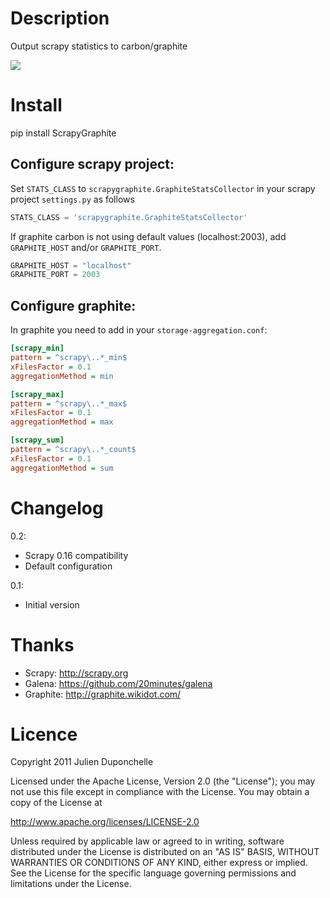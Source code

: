 Description
===========
Output scrapy statistics to carbon/graphite

<img src="http://github.com/noplay/scrapy-graphite/blob/master/img/folder.png?raw=true"/>

Install
=======
   pip install ScrapyGraphite

Configure scrapy project:
-------------------------

Set `STATS_CLASS` to `scrapygraphite.GraphiteStatsCollector` in your scrapy project `settings.py` as follows

```python
STATS_CLASS = 'scrapygraphite.GraphiteStatsCollector'
```

If graphite carbon is not using default values (localhost:2003), add `GRAPHITE_HOST` and/or `GRAPHITE_PORT`.

```python
GRAPHITE_HOST = "localhost"
GRAPHITE_PORT = 2003
```


Configure graphite:
-------------------

In graphite you need to add in your `storage-aggregation.conf`:

```ini
[scrapy_min]
pattern = ^scrapy\..*_min$
xFilesFactor = 0.1
aggregationMethod = min

[scrapy_max]
pattern = ^scrapy\..*_max$
xFilesFactor = 0.1
aggregationMethod = max

[scrapy_sum]
pattern = ^scrapy\..*_count$
xFilesFactor = 0.1
aggregationMethod = sum
```

Changelog
=========

0.2:

 * Scrapy 0.16 compatibility
 * Default configuration

0.1:

 * Initial version


Thanks
========

* Scrapy: http://scrapy.org
* Galena: https://github.com/20minutes/galena
* Graphite: http://graphite.wikidot.com/

Licence
=======
Copyright 2011 Julien Duponchelle

Licensed under the Apache License, Version 2.0 (the "License");
you may not use this file except in compliance with the License.
You may obtain a copy of the License at

http://www.apache.org/licenses/LICENSE-2.0

Unless required by applicable law or agreed to in writing, software
distributed under the License is distributed on an "AS IS" BASIS,
WITHOUT WARRANTIES OR CONDITIONS OF ANY KIND, either express or implied.
See the License for the specific language governing permissions and
limitations under the License.
